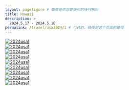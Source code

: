 ```yaml
---
layout: pagefigure # 或者是你想要使用的任何布局
title: Hawaii
description: >
  2024.5.17 - 2024.5.18
permalink: /travel/usa2024/1 # 可选的，链接到这个页面的路径
---
```


<div class="figure-grid">
<div class="figure-grid-sizer"></div>
<div class="figure-grid-item">
        <a href="https://hobbyfigure.rayleigh-lin.top/2024usa1/_RAY5949.webp" data-lightbox="roadtrip" class="image-link">
        <img class="lozad" 
             data-src="https://hobbyfigure.rayleigh-lin.top/2024usa1c/_RAY5949.webp"
             alt="2024usa1"/>
        </a>
</div>
<div class="figure-grid-item">
        <a href="https://hobbyfigure.rayleigh-lin.top/2024usa1/_RAY5851.webp" data-lightbox="roadtrip" class="image-link">
        <img class="lozad" 
             data-src="https://hobbyfigure.rayleigh-lin.top/2024usa1c/_RAY5851.webp"
             alt="2024usa1"/>
        </a>
</div>
<div class="figure-grid-item">
        <a href="https://hobbyfigure.rayleigh-lin.top/2024usa1/_RAY5892.webp" data-lightbox="roadtrip" class="image-link">
        <img class="lozad" 
             data-src="https://hobbyfigure.rayleigh-lin.top/2024usa1c/_RAY5892.webp"
             alt="2024usa1"/>
        </a>
</div>
<div class="figure-grid-item">
        <a href="https://hobbyfigure.rayleigh-lin.top/2024usa1/_RAY5894.webp" data-lightbox="roadtrip" class="image-link">
        <img class="lozad" 
             data-src="https://hobbyfigure.rayleigh-lin.top/2024usa1c/_RAY5894.webp"
             alt="2024usa1"/>
        </a>
</div>
<div class="figure-grid-item">
        <a href="https://hobbyfigure.rayleigh-lin.top/2024usa1/_RAY5906.webp" data-lightbox="roadtrip" class="image-link">
        <img class="lozad" 
             data-src="https://hobbyfigure.rayleigh-lin.top/2024usa1c/_RAY5906.webp"
             alt="2024usa1"/>
        </a>
</div>
<div class="figure-grid-item">
        <a href="https://hobbyfigure.rayleigh-lin.top/2024usa1/_RAY5924.webp" data-lightbox="roadtrip" class="image-link">
        <img class="lozad" 
             data-src="https://hobbyfigure.rayleigh-lin.top/2024usa1c/_RAY5924.webp"
             alt="2024usa1"/>
        </a>
</div>
<div class="figure-grid-item">
        <a href="https://hobbyfigure.rayleigh-lin.top/2024usa1/_RAY5925.webp" data-lightbox="roadtrip" class="image-link">
        <img class="lozad" 
             data-src="https://hobbyfigure.rayleigh-lin.top/2024usa1c/_RAY5925.webp"
             alt="2024usa1"/>
        </a>
</div>
<div class="figure-grid-item">
        <a href="https://hobbyfigure.rayleigh-lin.top/2024usa1/_RAY5927.webp" data-lightbox="roadtrip" class="image-link">
        <img class="lozad" 
             data-src="https://hobbyfigure.rayleigh-lin.top/2024usa1c/_RAY5927.webp"
             alt="2024usa1"/>
        </a>
</div>
<div class="figure-grid-item">
        <a href="https://hobbyfigure.rayleigh-lin.top/2024usa1/_RAY5942.webp" data-lightbox="roadtrip" class="image-link">
        <img class="lozad" 
             data-src="https://hobbyfigure.rayleigh-lin.top/2024usa1c/_RAY5942.webp"
             alt="2024usa1"/>
        </a>
</div>
</div>